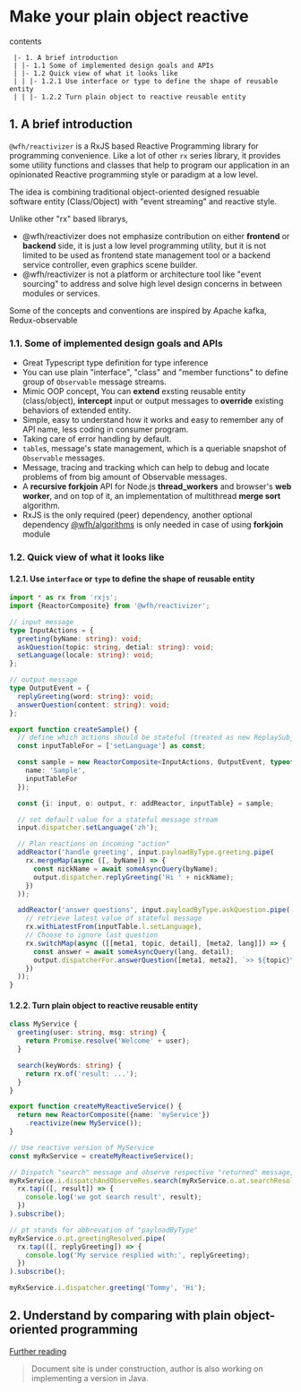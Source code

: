 # Make your plain object reactive

contents
```
 |- 1. A brief introduction
 | |- 1.1 Some of implemented design goals and APIs
 | |- 1.2 Quick view of what it looks like
 | | |- 1.2.1 Use interface or type to define the shape of reusable entity
 | | |- 1.2.2 Turn plain object to reactive reusable entity
```

## 1. A brief introduction

`@wfh/reactivizer` is a RxJS based Reactive Programming library for programming convenience.
Like a lot of other `rx` series library, it provides some utility functions and classes
that help to program our application in an opinionated Reactive programming style or paradigm at a low level.

The idea is combining traditional object-oriented designed resuable software entity (Class/Object) with "event streaming" and reactive style.

Unlike other "rx" based librarys,
- @wfh/reactivizer does not emphasize contribution on either **frontend** or **backend** side, it is just a low level programming utility,
but it is not limited to be used as frontend state management tool or a backend service controller, even graphics scene builder.
- @wfh/reactivizer is not a platform or architecture tool like "event sourcing" to address and solve high level design concerns in between modules or services.

Some of the concepts and conventions are inspired by Apache kafka, Redux-observable

### 1.1. Some of implemented design goals and APIs
- Great Typescript type definition for type inference
- You can use plain "interface", "class" and "member functions" to define group of `Observable` message streams.
- Mimic OOP concept, You can **extend** exsting reusable entity (class/object), **intercept** input or output messages to **override** existing behaviors of extended entity.
- Simple, easy to understand how it works and easy to remember any of API name, less coding in consumer program.
- Taking care of error handling by default.
- `table`s, message's state management, which is a queriable snapshot of `Observable` messages.
- Message, tracing and tracking which can help to debug and locate problems of from big amount of Observable messages.
- A **recursive forkjoin** API for Node.js **thread_workers** and browser's **web worker**, and on top of it, an implementation of multithread **merge sort** algorithm.
- RxJS is the only required (peer) dependency, another optional dependency [@wfh/algorithms](../algorithms/README.md) is only needed in case of using **forkjoin** module

### 1.2. Quick view of what it looks like

#### 1.2.1. Use `interface` or `type` to define the shape of reusable entity

```ts
import * as rx from 'rxjs';
import {ReactorComposite} from '@wfh/reactivizer';

// input message
type InputActions = {
  greeting(byName: string): void;
  askQuestion(topic: string, detial: string): void;
  setLanguage(locale: string): void;
};

// output message
type OutputEvent = {
  replyGreeting(word: string): void;
  answerQuestion(content: string): void;
};

export function createSample() {
  // define which actions should be stateful (treated as new ReplaySubject(1))
  const inputTableFor = ['setLanguage'] as const;

  const sample = new ReactorComposite<InputActions, OutputEvent, typeof inputTableFor>({
    name: 'Sample',
    inputTableFor
  });

  const {i: input, o: output, r: addReactor, inputTable} = sample;

  // set default value for a stateful message stream
  input.dispatcher.setLanguage('zh');

  // Plan reactions on incoming "action"
  addReactor('handle greeting', input.payloadByType.greeting.pipe(
    rx.mergeMap(async ([, byName]) => {
      const nickName = await someAsyncQuery(byName);
      output.dispatcher.replyGreeting('Hi ' + nickName);
    })
  ));

  addReactor('answer questions', input.payloadByType.askQuestion.pipe(
    // retrieve latest value of stateful message
    rx.withLatestFrom(inputTable.l.setLanguage),
    // Choose to ignore last question
    rx.switchMap(async ([[meta1, topic, detail], [meta2, lang]]) => {
      const answer = await someAsyncQuery(lang, detail);
      output.dispatcherFor.answerQuestion([meta1, meta2], `>> ${topic}\n` + answer);
    })
  ));
}
```

#### 1.2.2. Turn plain object to reactive reusable entity

```ts
class MyService {
  greeting(user: string, msg: string) {
    return Promise.resolve('Welcome' + user);
  }

  search(keyWords: string) {
    return rx.of('result: ...');
  }
}

export function createMyReactiveService() {
  return new ReactorComposite({name: 'myService'})
    .reactivize(new MyService());
}

// Use reactive version of MyService
const myRxService = createMyReactiveService();

// Dispatch "search" message and observe respective "returned" message, "at" stands for "actionByType"
myRxService.i.dispatchAndObserveRes.search(myRxService.o.at.searchResolved, 'ReactiveX').pipe(
  rx.tap(([, result]) => {
    console.log('we got search result', result);
  })
).subscribe();

// pt stands for abbrevation of "payloadByType"
myRxService.o.pt.greetingResolved.pipe(
  rx.tap(([, replyGreeting]) => {
    console.log('My service resplied with:', replyGreeting);
  })
).subscribe();

myRxService.i.dispatcher.greeting('Tommy', 'Hi');
```

## 2. Understand by comparing with plain object-oriented programming
[Further reading](./docs/compare-with-OOP.md)


> Document site is under construction, author is also working on implementing a version in Java.
